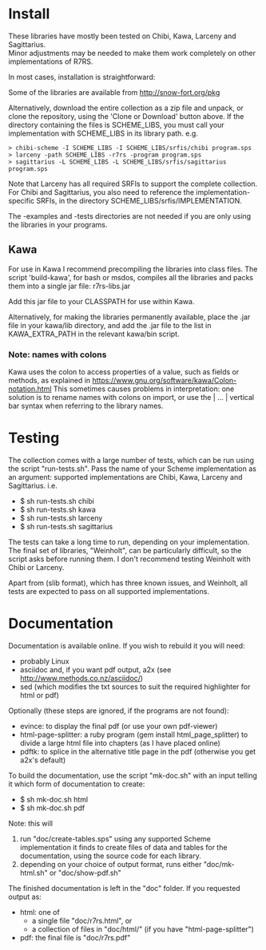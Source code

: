 # Install

These libraries have mostly been tested on Chibi, Kawa, Larceny and Sagittarius.  
Minor adjustments may be needed to make them work completely on other implementations of R7RS.

In most cases, installation is straightforward:

Some of the libraries are available from http://snow-fort.org/pkg

Alternatively, download the entire collection as a zip file and unpack, or
clone the repository, using the 'Clone or Download' button above.  If the
directory containing the files is SCHEME_LIBS, you must call your
implementation with SCHEME_LIBS in its library path.  e.g.

    > chibi-scheme -I SCHEME_LIBS -I SCHEME_LIBS/srfis/chibi program.sps
    > larceny -path SCHEME_LIBS -r7rs -program program.sps
    > sagittarius -L SCHEME_LIBS -L SCHEME_LIBS/srfis/sagittarius program.sps

Note that Larceny has all required SRFIs to support the complete collection.
For Chibi and Sagittarius, you also need to reference the
implementation-specific SRFIs, in the directory
SCHEME_LIBS/srfis/IMPLEMENTATION.

The -examples and -tests directories are not needed if you are only using the
libraries in your programs.

## Kawa

For use in Kawa I recommend precompiling the libraries into class files.  The
script 'build-kawa', for bash or msdos, compiles all the libraries and packs
them into a single jar file: r7rs-libs.jar

Add this jar file to your CLASSPATH for use within Kawa.

Alternatively, for making the libraries permanently available, place the .jar file in your 
kawa/lib directory, and add the .jar file to the list in KAWA_EXTRA_PATH in the relevant 
kawa/bin script.

### Note: names with colons

Kawa uses the colon to access properties of a value, such as fields or methods, 
as explained in   https://www.gnu.org/software/kawa/Colon-notation.html
This sometimes causes problems in interpretation: one solution is to rename
names with colons on import, or use the | ... | vertical bar syntax when
referring to the library names.


# Testing

The collection comes with a large number of tests, which can be run using the script "run-tests.sh".
Pass the name of your Scheme implementation as an argument: supported implementations are Chibi, 
Kawa, Larceny and Sagittarius.  i.e.

* $ sh run-tests.sh chibi
* $ sh run-tests.sh kawa
* $ sh run-tests.sh larceny
* $ sh run-tests.sh sagittarius

The tests can take a long time to run, depending on your implementation.  The final set of 
libraries, "Weinholt", can be particularly difficult, so the script asks before running them. 
I don't recommend testing Weinholt with Chibi or Larceny.

Apart from (slib format), which has three known issues, and Weinholt, all tests are expected 
to pass on all supported implementations.


# Documentation

Documentation is available online.  If you wish to rebuild it you will need:

* probably Linux
* asciidoc and, if you want pdf output, a2x (see http://www.methods.co.nz/asciidoc/)
* sed (which modifies the txt sources to suit the required highlighter for html or pdf)

Optionally (these steps are ignored, if the programs are not found):

* evince: to display the final pdf (or use your own pdf-viewer)
* html-page-splitter: a ruby program (gem install html_page_splitter) to divide
  a large html file into chapters (as I have placed online)
* pdftk: to splice in the alternative title page in the pdf (otherwise you get a2x's default)

To build the documentation, use the script "mk-doc.sh" with an input telling it which 
form of documentation to create:

* $ sh mk-doc.sh html
* $ sh mk-doc.sh pdf

Note: this will

1. run "doc/create-tables.sps" using any supported Scheme implementation it finds to create 
   files of data and tables for the documentation, using the source code for each library.
2. depending on your choice of output format, runs either "doc/mk-html.sh" or "doc/show-pdf.sh"

The finished documentation is left in the "doc" folder.  If you requested output as:

* html: one of
  * a single file "doc/r7rs.html", or
  * a collection of files in "doc/html/" (if you have "html-page-splitter")
* pdf: the final file is "doc/r7rs.pdf"


